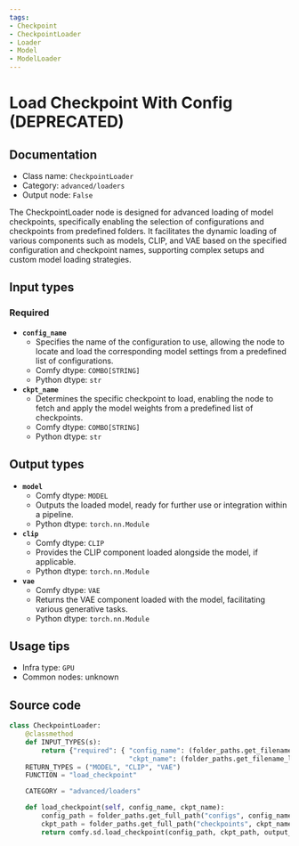 ```yaml
---
tags:
- Checkpoint
- CheckpointLoader
- Loader
- Model
- ModelLoader
---
```


# Load Checkpoint With Config (DEPRECATED)
## Documentation
- Class name: `CheckpointLoader`
- Category: `advanced/loaders`
- Output node: `False`

The CheckpointLoader node is designed for advanced loading of model checkpoints, specifically enabling the selection of configurations and checkpoints from predefined folders. It facilitates the dynamic loading of various components such as models, CLIP, and VAE based on the specified configuration and checkpoint names, supporting complex setups and custom model loading strategies.
## Input types
### Required
- **`config_name`**
    - Specifies the name of the configuration to use, allowing the node to locate and load the corresponding model settings from a predefined list of configurations.
    - Comfy dtype: `COMBO[STRING]`
    - Python dtype: `str`
- **`ckpt_name`**
    - Determines the specific checkpoint to load, enabling the node to fetch and apply the model weights from a predefined list of checkpoints.
    - Comfy dtype: `COMBO[STRING]`
    - Python dtype: `str`
## Output types
- **`model`**
    - Comfy dtype: `MODEL`
    - Outputs the loaded model, ready for further use or integration within a pipeline.
    - Python dtype: `torch.nn.Module`
- **`clip`**
    - Comfy dtype: `CLIP`
    - Provides the CLIP component loaded alongside the model, if applicable.
    - Python dtype: `torch.nn.Module`
- **`vae`**
    - Comfy dtype: `VAE`
    - Returns the VAE component loaded with the model, facilitating various generative tasks.
    - Python dtype: `torch.nn.Module`
## Usage tips
- Infra type: `GPU`
- Common nodes: unknown


## Source code
```python
class CheckpointLoader:
    @classmethod
    def INPUT_TYPES(s):
        return {"required": { "config_name": (folder_paths.get_filename_list("configs"), ),
                              "ckpt_name": (folder_paths.get_filename_list("checkpoints"), )}}
    RETURN_TYPES = ("MODEL", "CLIP", "VAE")
    FUNCTION = "load_checkpoint"

    CATEGORY = "advanced/loaders"

    def load_checkpoint(self, config_name, ckpt_name):
        config_path = folder_paths.get_full_path("configs", config_name)
        ckpt_path = folder_paths.get_full_path("checkpoints", ckpt_name)
        return comfy.sd.load_checkpoint(config_path, ckpt_path, output_vae=True, output_clip=True, embedding_directory=folder_paths.get_folder_paths("embeddings"))

```
